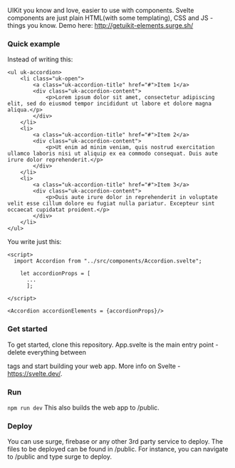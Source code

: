 UIKit you know and love, easier to use with components. Svelte components are just plain HTML(with some templating), CSS and JS - things you know. Demo here: http://getuikit-elements.surge.sh/

### Quick example

Instead of writing this:
```
<ul uk-accordion>
    <li class="uk-open">
        <a class="uk-accordion-title" href="#">Item 1</a>
        <div class="uk-accordion-content">
            <p>Lorem ipsum dolor sit amet, consectetur adipiscing elit, sed do eiusmod tempor incididunt ut labore et dolore magna aliqua.</p>
        </div>
    </li>
    <li>
        <a class="uk-accordion-title" href="#">Item 2</a>
        <div class="uk-accordion-content">
            <p>Ut enim ad minim veniam, quis nostrud exercitation ullamco laboris nisi ut aliquip ex ea commodo consequat. Duis aute irure dolor reprehenderit.</p>
        </div>
    </li>
    <li>
        <a class="uk-accordion-title" href="#">Item 3</a>
        <div class="uk-accordion-content">
            <p>Duis aute irure dolor in reprehenderit in voluptate velit esse cillum dolore eu fugiat nulla pariatur. Excepteur sint occaecat cupidatat proident.</p>
        </div>
    </li>
</ul>
```
You write just this:
```
<script>
  import Accordion from "../src/components/Accordion.svelte";
  
  	let accordionProps = [
      ...
	  ];
  
</script>

<Accordion accordionElements = {accordionProps}/>
```

### Get started

To get started, clone this repository. App.svelte is the main entry point - delete everything between <main> tags and start building your web app. More info on Svelte - https://svelte.dev/.

### Run

```npm run dev```
This also builds the web app to /public.

### Deploy

You can use surge, firebase or any other 3rd party service to deploy. The files to be deployed can be found in /public.
For instance, you can navigate to /public and type surge to deploy.

